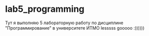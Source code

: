 # lab5_programming
Тут я выполняю 5 лабораторную работу по дисциплине "Программирование" в университете ИТМО
lesssss gooooo :))))))
